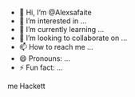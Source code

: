 - 👋 Hi, I’m @Alexsafaite
- 👀 I’m interested in ...
- 🌱 I’m currently learning ...
- 💞️ I’m looking to collaborate on ...
- 📫 How to reach me ...
- 😄 Pronouns: ...
- ⚡ Fun fact: ...

<!---
Alexsafaite/Alexsafaite is a ✨ special ✨ repository because its `README.md` (this file) appears on your GitHub profile.
You can click the Preview link to take a look at your changes.
--->me Hackett 

